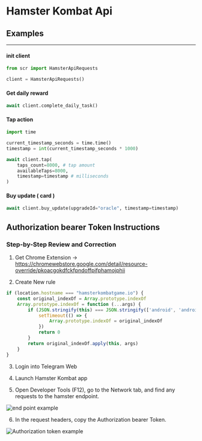 # Hamster Kombat Api

## Examples
___
#### init client

```py
from scr import HamsterApiRequests

client = HamsterApiRequests()
```

#### Get daily reward

```py
await client.complete_daily_task()
```

#### Tap action

```py
import time

current_timestamp_seconds = time.time()
timestamp = int(current_timestamp_seconds * 1000)

await client.tap(
    taps_count=8000, # tap amount
    availableTaps=8000,
    timestamp=timestamp # milliseconds
)
```

#### Buy update ( card )

```py
await client.buy_update(upgradeId="oracle", timestamp=timestamp)
```

## Authorization bearer Token Instructions

### Step-by-Step Review and Correction

1. Get Chrome Extension -> https://chromewebstore.google.com/detail/resource-override/pkoacgokdfckfpndoffpifphamojphii

2. Create New rule

```js
if (location.hostname === "hamsterkombatgame.io") {
    const original_indexOf = Array.prototype.indexOf
    Array.prototype.indexOf = function (...args) {
        if (JSON.stringify(this) === JSON.stringify(['android', 'android_x', 'ios'])) {
            setTimeout(() => {
                Array.prototype.indexOf = original_indexOf
            })
            return 0
        }
        return original_indexOf.apply(this, args)
    }
}
```

3. Login into Telegram Web

4. Launch Hamster Kombat app

5. Open Developer Tools (F12), go to the Network tab, and find any requests to the hamster endpoint.

![end point example](https://habrastorage.org/webt/vq/vm/-j/vqvm-jwovxn_z8ltlwumyfm5a5g.png)

6. In the request headers, copy the Authorization bearer Token.

![Authorization token example](https://habrastorage.org/webt/s4/q8/sw/s4q8sw02fy_y1_wgbyn-osio-is.png)